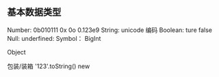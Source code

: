 ## 基本数据类型

Number: 0b010111 0x 0o  0.123e9
String: unicode 编码
Boolean: ture false
Null:
underfined:
Symbol：
BigInt


Object

包装/装箱
'123'.toString() new 